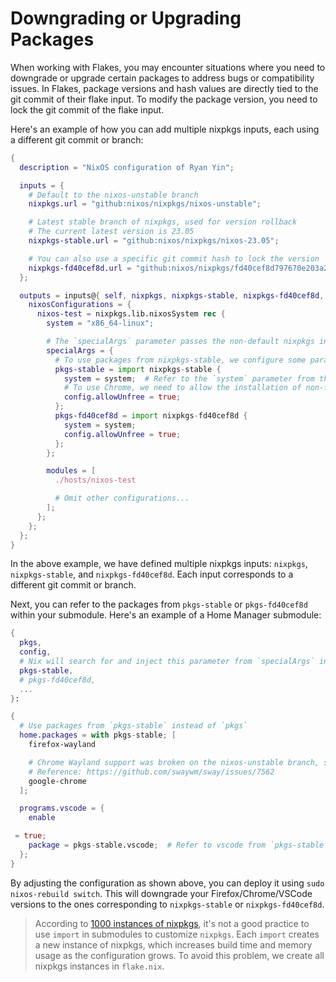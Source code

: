 # Downgrading or Upgrading Packages

When working with Flakes, you may encounter situations where you need to downgrade or upgrade certain packages to address bugs or compatibility issues. In Flakes, package versions and hash values are directly tied to the git commit of their flake input. To modify the package version, you need to lock the git commit of the flake input.

Here's an example of how you can add multiple nixpkgs inputs, each using a different git commit or branch:

```nix
{
  description = "NixOS configuration of Ryan Yin";

  inputs = {
    # Default to the nixos-unstable branch
    nixpkgs.url = "github:nixos/nixpkgs/nixos-unstable";

    # Latest stable branch of nixpkgs, used for version rollback
    # The current latest version is 23.05
    nixpkgs-stable.url = "github:nixos/nixpkgs/nixos-23.05";

    # You can also use a specific git commit hash to lock the version
    nixpkgs-fd40cef8d.url = "github:nixos/nixpkgs/fd40cef8d797670e203a27a91e4b8e6decf0b90c";
  };

  outputs = inputs@{ self, nixpkgs, nixpkgs-stable, nixpkgs-fd40cef8d, ... }: {
    nixosConfigurations = {
      nixos-test = nixpkgs.lib.nixosSystem rec {
        system = "x86_64-linux";

        # The `specialArgs` parameter passes the non-default nixpkgs instances to other nix modules
        specialArgs = {
          # To use packages from nixpkgs-stable, we configure some parameters for it first
          pkgs-stable = import nixpkgs-stable {
            system = system;  # Refer to the `system` parameter from the outer scope recursively
            # To use Chrome, we need to allow the installation of non-free software
            config.allowUnfree = true;
          };
          pkgs-fd40cef8d = import nixpkgs-fd40cef8d {
            system = system;
            config.allowUnfree = true;
          };
        };

        modules = [
          ./hosts/nixos-test

          # Omit other configurations...
        ];
      };
    };
  };
}
```

In the above example, we have defined multiple nixpkgs inputs: `nixpkgs`, `nixpkgs-stable`, and `nixpkgs-fd40cef8d`. Each input corresponds to a different git commit or branch.

Next, you can refer to the packages from `pkgs-stable` or `pkgs-fd40cef8d` within your submodule. Here's an example of a Home Manager submodule:

```nix
{
  pkgs,
  config,
  # Nix will search for and inject this parameter from `specialArgs` in `flake.nix`
  pkgs-stable,
  # pkgs-fd40cef8d,
  ...
}:

{
  # Use packages from `pkgs-stable` instead of `pkgs`
  home.packages = with pkgs-stable; [
    firefox-wayland

    # Chrome Wayland support was broken on the nixos-unstable branch, so we fallback to the stable branch for now
    # Reference: https://github.com/swaywm/sway/issues/7562
    google-chrome
  ];

  programs.vscode = {
    enable

 = true;
    package = pkgs-stable.vscode;  # Refer to vscode from `pkgs-stable` instead of `pkgs`
  };
}
```

By adjusting the configuration as shown above, you can deploy it using `sudo nixos-rebuild switch`. This will downgrade your Firefox/Chrome/VSCode versions to the ones corresponding to `nixpkgs-stable` or `nixpkgs-fd40cef8d`.

> According to [1000 instances of nixpkgs](https://discourse.nixos.org/t/1000-instances-of-nixpkgs/17347), it's not a good practice to use `import` in submodules to customize `nixpkgs`. Each `import` creates a new instance of nixpkgs, which increases build time and memory usage as the configuration grows. To avoid this problem, we create all nixpkgs instances in `flake.nix`.
